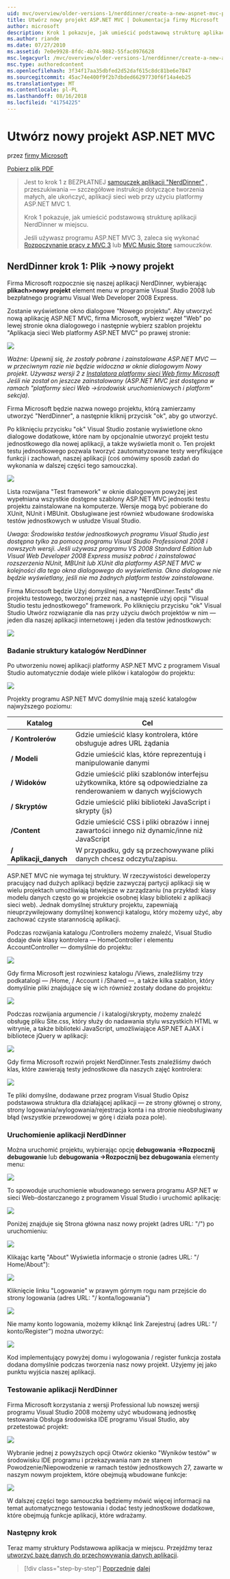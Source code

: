 ```yaml
---
uid: mvc/overview/older-versions-1/nerddinner/create-a-new-aspnet-mvc-project
title: Utwórz nowy projekt ASP.NET MVC | Dokumentacja firmy Microsoft
author: microsoft
description: Krok 1 pokazuje, jak umieścić podstawową strukturę aplikacji NerdDinner w miejscu.
ms.author: riande
ms.date: 07/27/2010
ms.assetid: 7e0e9928-8fdc-4b74-9882-55fac0976628
msc.legacyurl: /mvc/overview/older-versions-1/nerddinner/create-a-new-aspnet-mvc-project
msc.type: authoredcontent
ms.openlocfilehash: 3f34f17aa35dbfed2d52daf615c8dc81be6e7847
ms.sourcegitcommit: 45ac74e400f9f2b7dbded66297730f6f14a4eb25
ms.translationtype: MT
ms.contentlocale: pl-PL
ms.lasthandoff: 08/16/2018
ms.locfileid: "41754225"
---
```

<a name="create-a-new-aspnet-mvc-project"></a>Utwórz nowy projekt ASP.NET MVC
====================
przez [firmy Microsoft](https://github.com/microsoft)

[Pobierz plik PDF](http://aspnetmvcbook.s3.amazonaws.com/aspnetmvc-nerdinner_v1.pdf)

> Jest to krok 1 z BEZPŁATNEJ [samouczek aplikacji "NerdDinner"](introducing-the-nerddinner-tutorial.md) , przeszukiwania — szczegółowe instrukcje dotyczące tworzenia małych, ale ukończyć, aplikacji sieci web przy użyciu platformy ASP.NET MVC 1.
> 
> Krok 1 pokazuje, jak umieścić podstawową strukturę aplikacji NerdDinner w miejscu.
> 
> Jeśli używasz programu ASP.NET MVC 3, zaleca się wykonać [Rozpoczynanie pracy z MVC 3](../../older-versions/getting-started-with-aspnet-mvc3/cs/intro-to-aspnet-mvc-3.md) lub [MVC Music Store](../../older-versions/mvc-music-store/mvc-music-store-part-1.md) samouczków.


## <a name="nerddinner-step-1-file-gtnew-project"></a>NerdDinner krok 1: Plik -&gt;nowy projekt

Firma Microsoft rozpocznie się naszej aplikacji NerdDinner, wybierając **plikach&gt;nowy projekt** element menu w programie Visual Studio 2008 lub bezpłatnego programu Visual Web Developer 2008 Express.

Zostanie wyświetlone okno dialogowe "Nowego projektu". Aby utworzyć nową aplikację ASP.NET MVC, firma Microsoft, wybierz węzeł "Web" po lewej stronie okna dialogowego i następnie wybierz szablon projektu "Aplikacja sieci Web platformy ASP.NET MVC" po prawej stronie:

![](create-a-new-aspnet-mvc-project/_static/image1.png)

*Ważne: Upewnij się, że zostały pobrane i zainstalowane ASP.NET MVC — w przeciwnym razie nie będzie widoczna w oknie dialogowym Nowy projekt. Używasz wersji 2 z [Instalatora platformy sieci Web firmy Microsoft](https://www.microsoft.com/web/downloads/platform.aspx) Jeśli nie został on jeszcze zainstalowany (ASP.NET MVC jest dostępna w ramach "platformy sieci Web -&gt;środowisk uruchomieniowych i platform" sekcja).*

Firma Microsoft będzie nazwa nowego projektu, którą zamierzamy utworzyć "NerdDinner", a następnie kliknij przycisk "ok", aby go utworzyć.

Po kliknięciu przycisku "ok" Visual Studio zostanie wyświetlone okno dialogowe dodatkowe, które nam by opcjonalnie utworzyć projekt testu jednostkowego dla nowej aplikacji, a także wyświetla monit o. Ten projekt testu jednostkowego pozwala tworzyć zautomatyzowane testy weryfikujące funkcji i zachowań, naszej aplikacji (coś omówimy sposób zadań do wykonania w dalszej części tego samouczka).

![](create-a-new-aspnet-mvc-project/_static/image2.png)

Lista rozwijana "Test framework" w oknie dialogowym powyżej jest wypełniana wszystkie dostępne szablony ASP.NET MVC jednostki testu projektu zainstalowane na komputerze. Wersje mogą być pobierane do XUnit, NUnit i MBUnit. Obsługiwane jest również wbudowane środowiska testów jednostkowych w usłudze Visual Studio.

*Uwaga: Środowiska testów jednostkowych programu Visual Studio jest dostępna tylko za pomocą programu Visual Studio Professional 2008 i nowszych wersji. Jeśli używasz programu VS 2008 Standard Edition lub Visual Web Developer 2008 Express musisz pobrać i zainstalować rozszerzenia NUnit, MBUnit lub XUnit dla platformy ASP.NET MVC w kolejności dla tego okna dialogowego do wyświetlenia. Okno dialogowe nie będzie wyświetlany, jeśli nie ma żadnych platform testów zainstalowane.*

Firma Microsoft będzie Użyj domyślnej nazwy "NerdDinner.Tests" dla projektu testowego, tworzonej przez nas, a następnie użyj opcji "Visual Studio testu jednostkowego" framework. Po kliknięciu przycisku "ok" Visual Studio Utwórz rozwiązanie dla nas przy użyciu dwóch projektów w nim — jeden dla naszej aplikacji internetowej i jeden dla testów jednostkowych:

![](create-a-new-aspnet-mvc-project/_static/image3.png)

### <a name="examining-the-nerddinner-directory-structure"></a>Badanie struktury katalogów NerdDinner

Po utworzeniu nowej aplikacji platformy ASP.NET MVC z programem Visual Studio automatycznie dodaje wiele plików i katalogów do projektu:

![](create-a-new-aspnet-mvc-project/_static/image4.png)

Projekty programu ASP.NET MVC domyślnie mają sześć katalogów najwyższego poziomu:

| **Katalog** | **Cel** |
| --- | --- |
| **/ Kontrolerów** | Gdzie umieścić klasy kontrolera, które obsługuje adres URL żądania |
| **/ Modeli** | Gdzie umieścić klas, które reprezentują i manipulowanie danymi |
| **/ Widoków** | Gdzie umieścić pliki szablonów interfejsu użytkownika, które są odpowiedzialne za renderowaniem w danych wyjściowych |
| **/ Skryptów** | Gdzie umieścić pliki biblioteki JavaScript i skrypty (js) |
| **/Content** | Gdzie umieścić CSS i pliki obrazów i innej zawartości innego niż dynamic/inne niż JavaScript |
| **/ Aplikacji\_danych** | W przypadku, gdy są przechowywane pliki danych chcesz odczytu/zapisu. |

ASP.NET MVC nie wymaga tej struktury. W rzeczywistości deweloperzy pracujący nad dużych aplikacji będzie zazwyczaj partycji aplikacji się w wielu projektach umożliwiają łatwiejsze w zarządzaniu (na przykład: klasy modelu danych często go w projekcie osobnej klasy biblioteki z aplikacji sieci web). Jednak domyślnej struktury projektu, zapewniają nieuprzywilejowany domyślnej konwencji katalogu, który możemy użyć, aby zachować czyste starannością aplikacji.

Podczas rozwijania katalogu /Controllers możemy znaleźć, Visual Studio dodaje dwie klasy kontrolera — HomeController i elementu AccountController — domyślnie do projektu:

![](create-a-new-aspnet-mvc-project/_static/image5.png)

Gdy firma Microsoft jest rozwiniesz katalogu /Views, znaleźliśmy trzy podkatalogi — /Home, / Account i /Shared —, a także kilka szablon, który domyślnie pliki znajdujące się w ich również zostały dodane do projektu:

![](create-a-new-aspnet-mvc-project/_static/image6.png)

Podczas rozwijania argumencie / i katalogi/skrypty, możemy znaleźć obsługę pliku Site.css, który służy do nadawania stylu wszystkich HTML w witrynie, a także biblioteki JavaScript, umożliwiające ASP.NET AJAX i bibliotece jQuery w aplikacji:

![](create-a-new-aspnet-mvc-project/_static/image7.png)

Gdy firma Microsoft rozwiń projekt NerdDinner.Tests znaleźliśmy dwóch klas, które zawierają testy jednostkowe dla naszych zajęć kontrolera:

![](create-a-new-aspnet-mvc-project/_static/image8.png)

Te pliki domyślne, dodawane przez program Visual Studio Opisz podstawowa struktura dla działającej aplikacji — ze strony głównej o strony, strony logowania/wylogowania/rejestracja konta i na stronie nieobsługiwany błąd (wszystkie przewodowej w górę i działa poza pole).

### <a name="running-the-nerddinner-application"></a>Uruchomienie aplikacji NerdDinner

Można uruchomić projektu, wybierając opcję **debugowania -&gt;Rozpocznij debugowanie** lub **debugowania -&gt;Rozpocznij bez debugowania** elementy menu:

![](create-a-new-aspnet-mvc-project/_static/image9.png)

To spowoduje uruchomienie wbudowanego serwera programu ASP.NET w sieci Web-dostarczanego z programem Visual Studio i uruchomić aplikację:

![](create-a-new-aspnet-mvc-project/_static/image10.png)

Poniżej znajduje się Strona główna nasz nowy projekt (adres URL: "/") po uruchomieniu:

![](create-a-new-aspnet-mvc-project/_static/image11.png)

Klikając kartę "About" Wyświetla informacje o stronie (adres URL: "/ Home/About"):

![](create-a-new-aspnet-mvc-project/_static/image12.png)

Kliknięcie linku "Logowanie" w prawym górnym rogu nam przejście do strony logowania (adres URL: "/ konta/logowania")

![](create-a-new-aspnet-mvc-project/_static/image13.png)

Nie mamy konto logowania, możemy kliknąć link Zarejestruj (adres URL: "/ konto/Register") można utworzyć:

![](create-a-new-aspnet-mvc-project/_static/image14.png)

Kod implementujący powyżej domu i wylogowania / register funkcja została dodana domyślnie podczas tworzenia nasz nowy projekt. Użyjemy jej jako punktu wyjścia naszej aplikacji.

### <a name="testing-the-nerddinner-application"></a>Testowanie aplikacji NerdDinner

Firma Microsoft korzystania z wersji Professional lub nowszej wersji programu Visual Studio 2008 możemy użyć wbudowaną jednostkę testowania Obsługa środowiska IDE programu Visual Studio, aby przetestować projekt:

![](create-a-new-aspnet-mvc-project/_static/image15.png)

Wybranie jednej z powyższych opcji Otwórz okienko "Wyników testów" w środowisku IDE programu i przekazywania nam ze stanem Powodzenie/Niepowodzenie w ramach testów jednostkowych 27, zawarte w naszym nowym projektem, które obejmują wbudowane funkcje:

![](create-a-new-aspnet-mvc-project/_static/image16.png)

W dalszej części tego samouczka będziemy mówić więcej informacji na temat automatycznego testowania i dodać testy jednostkowe dodatkowe, które obejmują funkcje aplikacji, które wdrażamy.

### <a name="next-step"></a>Następny krok

Teraz mamy struktury Podstawowa aplikacja w miejscu. Przejdźmy teraz [utworzyć bazę danych do przechowywania danych aplikacji](create-a-database.md).

> [!div class="step-by-step"]
> [Poprzednie](introducing-the-nerddinner-tutorial.md)
> [dalej](create-a-database.md)
